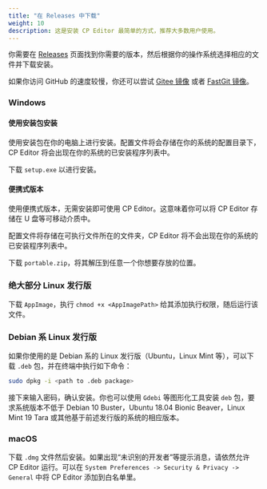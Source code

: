```yaml
---
title: "在 Releases 中下载"
weight: 10
description: 这是安装 CP Editor 最简单的方式，推荐大多数用户使用。
---
```


你需要在 [Releases](https://github.com/cpeditor/cpeditor/releases) 页面找到你需要的版本，然后根据你的操作系统选择相应的文件并下载安装。

如果你访问 GitHub 的速度较慢，你还可以尝试 [Gitee 镜像](https://gitee.com/ouuan/cpeditor/releases) 或者 [FastGit 镜像](https://hub.fastgit.xyz/cpeditor/cpeditor/releases)。

### Windows

#### 使用安装包安装

使用安装包在你的电脑上进行安装。配置文件将会存储在你的系统的配置目录下，CP Editor 将会出现在你的系统的已安装程序列表中。

下载 `setup.exe` 以进行安装。

#### 便携式版本

使用便携式版本，无需安装即可使用 CP Editor。这意味着你可以将 CP Editor 存储在 U 盘等可移动介质中。

配置文件将存储在可执行文件所在的文件夹，CP Editor 将不会出现在你的系统的已安装程序列表中。

下载 `portable.zip`，将其解压到任意一个你想要存放的位置。

### 绝大部分 Linux 发行版

下载 `AppImage`，执行 `chmod +x <AppImagePath>` 给其添加执行权限，随后运行该文件。

### Debian 系 Linux 发行版

如果你使用的是 Debian 系的 Linux 发行版（Ubuntu，Linux Mint 等），可以下载 `.deb` 包，并在终端中执行如下命令：

```sh
sudo dpkg -i <path to .deb package>
```

接下来输入密码，确认安装。你也可以使用 `Gdebi` 等图形化工具安装 `deb` 包，要求系统版本不低于 Debian 10 Buster，Ubuntu 18.04 Bionic Beaver，Linux Mint 19 Tara 或其他基于前述发行版的系统的相应版本。

### macOS

下载 `.dmg` 文件然后安装。如果出现“未识别的开发者”等提示消息，请依然允许 CP Editor 运行。可以在 `System Preferences -> Security & Privacy -> General` 中将 CP Editor 添加到白名单里。
